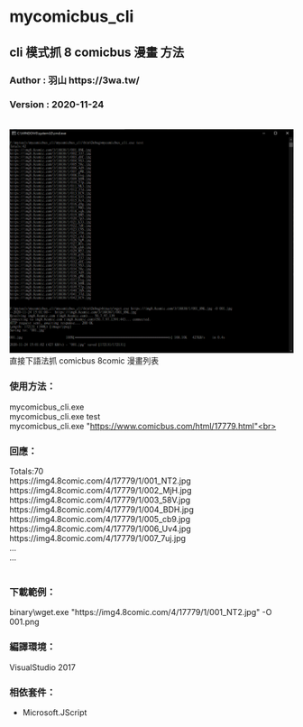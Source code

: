 # mycomicbus_cli
<h2>cli 模式抓 8 comicbus 漫畫 方法</h2>
<h3>Author : 羽山 https://3wa.tw/</h3>
<h3>Version : 2020-11-24</h3>
<br>
<img src="snapshot\01.png">
直接下語法抓 comicbus 8comic 漫畫列表


<br>
<h3>使用方法：</h3>

mycomicbus_cli.exe<br>
mycomicbus_cli.exe test<br>
mycomicbus_cli.exe "https://www.comicbus.com/html/17779.html"<br>

<h3>回應：</h3>
Totals:70<br>
https://img4.8comic.com/4/17779/1/001_NT2.jpg<br>
https://img4.8comic.com/4/17779/1/002_MjH.jpg<br>
https://img4.8comic.com/4/17779/1/003_58V.jpg<br>
https://img4.8comic.com/4/17779/1/004_BDH.jpg<br>
https://img4.8comic.com/4/17779/1/005_cb9.jpg<br>
https://img4.8comic.com/4/17779/1/006_Uv4.jpg<br>
https://img4.8comic.com/4/17779/1/007_7uj.jpg<br>
...<br>
...<br>
<br>
<h3>下載範例：</h3>
binary\wget.exe "https://img4.8comic.com/4/17779/1/001_NT2.jpg" -O 001.png
<br>
<h3>編譯環境：</h3>
VisualStudio 2017
<br>
<h3>相依套件：</h3>
<ul>
  <li>Microsoft.JScript</li>
</ul>

